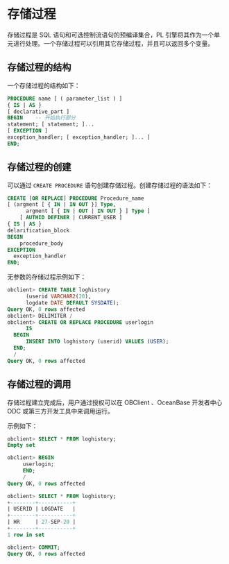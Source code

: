 # 存储过程 

存储过程是 SQL 语句和可选控制流语句的预编译集合，PL 引擎将其作为一个单元进行处理。一个存储过程可以引用其它存储过程，并且可以返回多个变量。

## 存储过程的结构 

一个存储过程的结构如下：

```sql
PROCEDURE name [ ( parameter_list ) ]
{ IS | AS }
[ declarative_part ]
BEGIN    -- 开始执行部分
statement; [ statement; ]...
[ EXCEPTION ]
exception_handler; [ exception_handler; ]... ]
END;
```

## 存储过程的创建 

可以通过 `CREATE PROCEDURE` 语句创建存储过程。创建存储过程的语法如下：

```sql
CREATE [OR REPLACE] PROCEDURE Procedure_name
[ (argment [ { IN | IN OUT }] Type,
      argment [ { IN | OUT | IN OUT } ] Type ]
    [ AUTHID DEFINER | CURRENT_USER ]
{ IS | AS }
delarification_block 
BEGIN
    procedure_body
EXCEPTION
  exception_handler
END;
```

无参数的存储过程示例如下：

```sql
obclient> CREATE TABLE loghistory 
      (userid VARCHAR2(20), 
      logdate DATE DEFAULT SYSDATE);
Query OK, 0 rows affected 
obclient> DELIMITER /
obclient> CREATE OR REPLACE PROCEDURE userlogin 
      IS
  BEGIN
      INSERT INTO loghistory (userid) VALUES (USER);
  END;
  /
Query OK, 0 rows affected 
```

## 存储过程的调用 

存储过程建立完成后，用户通过授权可以在 OBClient 、OceanBase 开发者中心 ODC 或第三方开发工具中来调用运行。

示例如下：

```sql
obclient> SELECT * FROM loghistory;
Empty set 

obclient> BEGIN
     userlogin;
     END;
     /
Query OK, 0 rows affected

obclient> SELECT * FROM loghistory;
+--------+-----------+
| USERID | LOGDATE   |
+--------+-----------+
| HR     | 27-SEP-20 |
+--------+-----------+
1 row in set

obclient> COMMIT;
Query OK, 0 rows affected 
```



